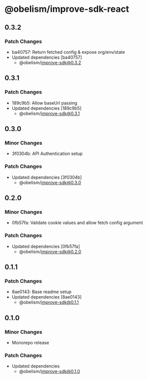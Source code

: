 # @obelism/improve-sdk-react

## 0.3.2

### Patch Changes

- ba40757: Return fetched config & expose org/env/state
- Updated dependencies [ba40757]
  - @obelism/improve-sdk@0.3.2

## 0.3.1

### Patch Changes

- 189c9b5: Allow baseUrl passing
- Updated dependencies [189c9b5]
  - @obelism/improve-sdk@0.3.1

## 0.3.0

### Minor Changes

- 3f0304b: API Authentication setup

### Patch Changes

- Updated dependencies [3f0304b]
  - @obelism/improve-sdk@0.3.0

## 0.2.0

### Minor Changes

- 0fb57fa: Validate cookie values and allow fetch config argument

### Patch Changes

- Updated dependencies [0fb57fa]
  - @obelism/improve-sdk@0.2.0

## 0.1.1

### Patch Changes

- 8ae0143: Base readme setup
- Updated dependencies [8ae0143]
  - @obelism/improve-sdk@0.1.1

## 0.1.0

### Minor Changes

- Monorepo release

### Patch Changes

- Updated dependencies
  - @obelism/improve-sdk@0.1.0
